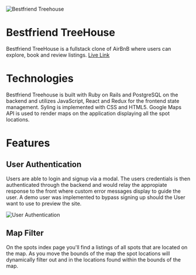 ![Bestfriend Treehouse](https://bestfriend-treehouse-seeds.s3.amazonaws.com/f39e3999c24445afb5a328b6c5a2f040.png)
# Bestfriend TreeHouse

Bestfriend TreeHouse is a fullstack clone of AirBnB where users can explore, book and review listings. <a href='http://bestfriend-treehouse.herokuapp.com/#/'>Live Link</a>

# Technologies

Bestfriend Treehouse is built with Ruby on Rails and PostgreSQL on the backend and utilizes JavaScript, React and Redux for the frontend state management. Syling is implemented with CSS and HTML5. Google Maps API is used to render maps on the application displaying all the spot locations.

# Features

## User Authentication

Users are able to login and signup via a modal. The users credentials is then authenticated through the backend and would relay the appropiate response to the front  where custom error messages display to guide the user. A demo user was implemented to bypass signing up should the User want to use to preview the site.

![User Authentication](https://adelqudsi.com/wp-content/uploads/2021/06/2021-06-22_13-23-55-1.gif)

## Map Filter

On the spots index page you'll find a listings of all spots that are located on the map. As you move the bounds of the map the spot locations will dynamically filter out and in the locations found within the bounds of the map.

